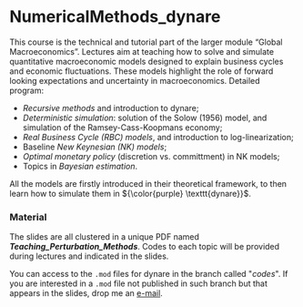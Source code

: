 # NumericalMethods_dynare

This course is the technical and tutorial part of the larger module “Global Macroeconomics”. Lectures aim at teaching how to solve and simulate quantitative macroeconomic models designed to explain business cycles and economic fluctuations. These models highlight the role of forward looking expectations and uncertainty in macroeconomics. Detailed program:

- *Recursive methods* and introduction to dynare;
- *Deterministic simulation*: solution of the Solow (1956) model, and simulation of the Ramsey-Cass-Koopmans economy;
- *Real Business Cycle (RBC) models*, and introduction to log-linearization;
- Baseline *New Keynesian (NK) models*;
- *Optimal monetary policy* (discretion vs. committment) in NK models;
- Topics in *Bayesian estimation*.

All the models are firstly introduced in their theoretical framework, to then learn how to simulate them in ${\color{purple} \texttt{dynare}}$.

### Material

The slides are all clustered in a unique PDF named ***Teaching_Perturbation_Methods***. Codes to each topic will be provided during lectures and indicated in the slides.

You can access to the ${\texttt{.mod}}$ files for dynare in the branch called "*codes*". If you are interested in a ${\texttt{.mod}}$ file not published in such branch but that appears in the slides, drop me an [e-mail](v.dionisi@campus.unimib.it).
